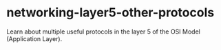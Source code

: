 # networking-layer5-other-protocols
Learn about multiple useful protocols in the layer 5 of the OSI Model (Application Layer).
